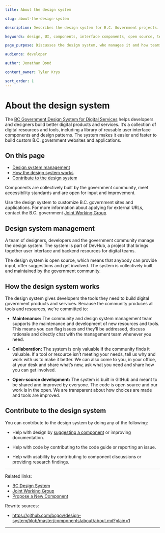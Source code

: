 ```yaml
---
title: About the design system

slug: about-the-design-system

description: Describes the design system for B.C. Government projects.

keywords: design, UI, components, interface components, open source, tools, resources

page_purpose: Discusses the design system, who manages it and how teams and developers can contribute to it.

audience: developer

author: Jonathan Bond

content_owner: Tyler Krys

sort_order: 1
---
```


# About the design system

The [BC Government Design System for Digital Services](https://developer.gov.bc.ca/Design-System/About-the-Design-System) helps developers and designers build better digital products and services. It’s a collection of digital resources and tools, including a library of reusable user interface components and design patterns. The system makes it easier and faster to build custom B.C. government websites and applications.

## On this page

- [Design system management](#management)
- [How the design system works](#design-system)
- [Contribute to the design system](#contribute)

Components are collectively built by the government community, meet accessibility standards and are open for input and improvement.

Use the design system to customize B.C. government sites and applications. For more information about applying for external URLs, contact the B.C. government [Joint Working Group](https://www2.gov.bc.ca/gov/content/governments/services-for-government/service-experience-digital-delivery/digital-delivery/web-property-process/web-property-applications).

## Design system management<a name="management"></a>

A team of designers, developers and the government community manage the design system. The system is part of DevHub, a project that brings together user interface and backend resources for digital teams.

The design system is open source, which means that anybody can provide input, offer suggestions and get involved. The system is collectively built and maintained by the government community.

## How the design system works<a name="design-system"></a>

The design system gives developers the tools they need to build digital government products and services. Because the community produces all tools and resources, we're committed to:

- **Maintenance:** The community and design system management team supports the maintenance and development of new resources and tools. This means you can flag issues and they’ll be addressed, discuss rationale and directly chat with the management team whenever you need.

- **Collaboration:** The system is only valuable if the community finds it valuable. If a tool or resource isn’t meeting your needs, tell us why and work with us to make it better. We can also come to you, in your office, at your desk and share what’s new, ask what you need and share how you can get involved.

- **Open-source development:** The system is built in GitHub and meant to be shared and improved by everyone. The code is open source and our work is in the open. We are transparent about how choices are made and tools are improved.

## Contribute to the design system<a name="contribute"></a>

You can contribute to the design system by doing any of the following:

- Help with design by [suggesting a component](https://developer.gov.bc.ca/Design-System/Propose-a-New-Component) or improving documentation.

- Help with code by contributing to the code guide or reporting an issue.

- Help with usability by contributing to component discussions or providing research findings.

---
Related links:
* [BC Design System](https://developer.gov.bc.ca/Design-System/About-the-Design-System)
* [Joint Working Group](https://www2.gov.bc.ca/gov/content/governments/services-for-government/service-experience-digital-delivery/digital-delivery/web-property-process/web-property-applications)
* [Propose a New Component](https://developer.gov.bc.ca/Design-System/Propose-a-New-Component)

Rewrite sources:
* https://github.com/bcgov/design-system/blob/master/components/about/about.md?plain=1
---
